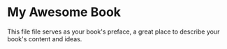 # My Awesome Book

This file file serves as your book's preface, a great place to describe your book's content and ideas.

<!-- ![](/assets/1521099165.png) -->


